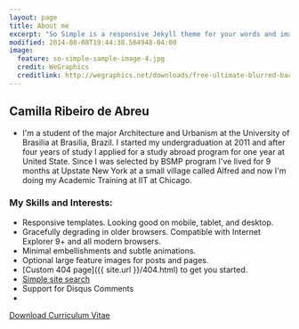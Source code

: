 ```yaml
---
layout: page
title: About me
excerpt: "So Simple is a responsive Jekyll theme for your words and images."
modified: 2014-08-08T19:44:38.564948-04:00
image:
  feature: so-simple-sample-image-4.jpg
  credit: WeGraphics
  creditlink: http://wegraphics.net/downloads/free-ultimate-blurred-background-pack/
---
```

## Camilla Ribeiro de Abreu
* I'm a student of the major Architecture and Urbanism at the University of Brasilia at Brasilia, Brazil. I started my undergraduation at 2011 and after four years of study I applied for a study abroad program for one year at United State. Since I was selected by BSMP program I've lived for 9 months at Upstate New York at a small village called Alfred and now I'm doing my Academic Training at IIT at Chicago.

### My Skills and Interests:

* Responsive templates. Looking good on mobile, tablet, and desktop.
* Gracefully degrading in older browsers. Compatible with Internet Explorer 9+ and all modern browsers.
* Minimal embellishments and subtle animations.
* Optional large feature images for posts and pages.
* [Custom 404 page]({{ site.url }}/404.html) to get you started.
* [Simple site search](https://github.com/christian-fei/Simple-Jekyll-Search)
* Support for Disqus Comments
* 
<a markdown="0" href="{{ site.url }}/curriculum.pdf" class="btn">Download Curriculum Vitae</a>
